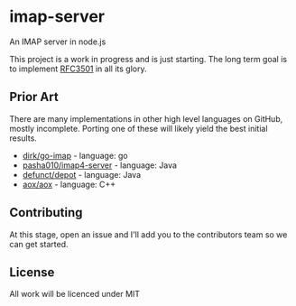 # imap-server

An IMAP server in node.js

This project is a work in progress and is just starting.  The long term goal is to implement [RFC3501](http://tools.ietf.org/html/rfc3501]) in all its glory.

## Prior Art

There are many implementations in other high level languages on GitHub, mostly incomplete.  Porting one of these will likely yield the best initial results.

 - [dirk/go-imap](https://github.com/dirk/go-imap/blob/master/imap.go) - language: go
 - [pasha010/imap4-server](https://github.com/pasha010/imap4-server/tree/master/src/net/imap4) - language: Java
 - [defunct/depot](https://github.com/defunct/depot/tree/master/src/main/java/com/goodworkalan/depot) - language: Java
 - [aox/aox](https://github.com/aox/aox) - language: C++

## Contributing

At this stage, open an issue and I'll add you to the contributors team so we can get started.

## License

All work will be licenced under MIT
